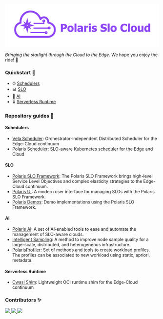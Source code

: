 ![alt text](https://raw.githubusercontent.com/polaris-slo-cloud/.github/main/profile/polaris-slo-cloud.png)

_Bringing the starlight through the Cloud to the Edge._ We hope you enjoy the ride! :rocket:

### Quickstart :beginner:

* :alarm_clock: [Schedulers](#schedulers)
* :bar_chart: [SLO](#slo) 
* :crystal_ball: [AI](#ai) 
* :hourglass_flowing_sand: [Serverless Runtime](#serverless-runtime) 

### Repository guides :pushpin:

#### Schedulers

* [Vela Scheduler](https://github.com/polaris-slo-cloud/vela-scheduler): Orchestrator-independent Distributed Scheduler for the Edge-Cloud continuum 
* [Polaris Scheduler](https://github.com/polaris-slo-cloud/polaris-scheduler): SLO-aware Kubernetes scheduler for the Edge and Cloud 

#### SLO

* [Polaris SLO Framework](https://github.com/polaris-slo-cloud/polaris-slo-framework): The Polaris SLO Framework brings high-level Service Level Objectives and complex elasticity strategies to the Edge-Cloud continuum.
* [Polaris UI](https://github.com/polaris-slo-cloud/polaris-ui): A modern user interface for managing SLOs with the Polaris SLO Framework.
* [Polaris Demos](https://github.com/polaris-slo-cloud/polaris-demos): Demo implementations using the Polaris SLO Framework.

#### AI

* [Polaris AI](https://github.com/polaris-slo-cloud/polaris-ai): A set of AI-enabled tools to ease and automate the management of SLO-aware clouds.
* [Intelligent Sampling](https://github.com/polaris-slo-cloud/intelligent-sampling): A method to improve node sample quality for a large-scale, distributed, and heterogeneous infrastructure.
* [PolarisProfiler](https://github.com/polaris-slo-cloud/Profiling): Set of methods and tools to create workload profiles. The profiles can be associated to new workload using static, apriori, metadata.

#### Serverless Runtime
* [Cwasi Shim](https://github.com/polaris-slo-cloud/containerd-shim-cwasi): Lightweight OCI runtime shim for the Edge-Cloud continuum 

### Contributors :sparkles:

<a href="https://github.com/polaris-slo-cloud/polaris/graphs/contributors">
  <img src="https://contrib.rocks/image?repo=polaris-slo-cloud/polaris" />
</a>
<a href="https://github.com/polaris-slo-cloud/containerd-shim-cwasi/graphs/contributors">
  <img src="https://contrib.rocks/image?repo=polaris-slo-cloud/containerd-shim-cwasi" />
</a>
<a href="https://github.com/polaris-slo-cloud/polaris-ai/graphs/contributors">
  <img src="https://contrib.rocks/image?repo=polaris-slo-cloud/polaris-ai" />
</a>
